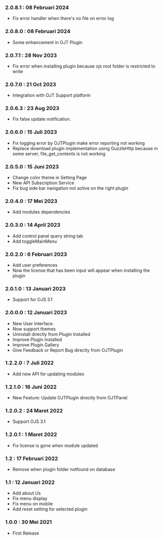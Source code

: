 ### 2.0.8.1 : 08 Februari 2024
- Fix error handler when there's no file on error log
  
### 2.0.8.0 : 08 Februari 2024
- Some enhancement in OJT Plugin

### 2.0.7.1 : 28 Nov 2023
- Fix error when installing plugin because ojs root folder is restricted to write

### 2.0.7.0 : 21 Oct 2023
- Integration with OJT Support platform

### 2.0.6.3 : 23 Aug 2023
- Fix false update notification.

### 2.0.6.0 : 15 Juli 2023

- Fix logging error by OJTPlugin make error reporting not working
- Replace download plugin implementation using GuzzleHttp because in some server, file_get_contents is not working

### 2.0.5.0 : 15 Juni 2023

- Change color theme in Setting Page
- New API Subscription Service
- Fix bug side bar navigation not active on the right plugin

### 2.0.4.0 : 17 Mei 2023

- Add modules dependencies

### 2.0.3.0 : 14 April 2023

- Add control panel query string tab
- Add toggleMainMenu

### 2.0.2.0 : 6 Februari 2023

- Add user preferences
- Now the license that has been input will appear when installing the plugin

### 2.0.1.0 : 13 Januari 2023

- Support for OJS 3.1

### 2.0.0.0 : 12 Januari 2023

- New User Interface.
- Now support themes
- Uninstall directly from Plugin Installed
- Improve Plugin Installed
- Improve Plugin Gallery
- Give Feedback or Report Bug directly from OJTPlugin

### 1.2.2.0 : 7 Juli 2022

- Add new API for updating modules

### 1.2.1.0 : 16 Juni 2022

- New Feature: Update OJTPlugin directly from OJTPanel

### 1.2.0.2 : 24 Maret 2022

- Support OJS 3.1

### 1.2.0.1 : 1 Maret 2022

- Fix license is gone when module updated

### 1.2 : 17 Februari 2022

- Remove when plugin folder notfound on database

### 1.1 : 12 Januari 2022

- Add about Us
- Fix menu display
- Fix menu on mobile
- Add reset setting for selected plugin

### 1.0.0 : 30 Mei 2021

- First Release
